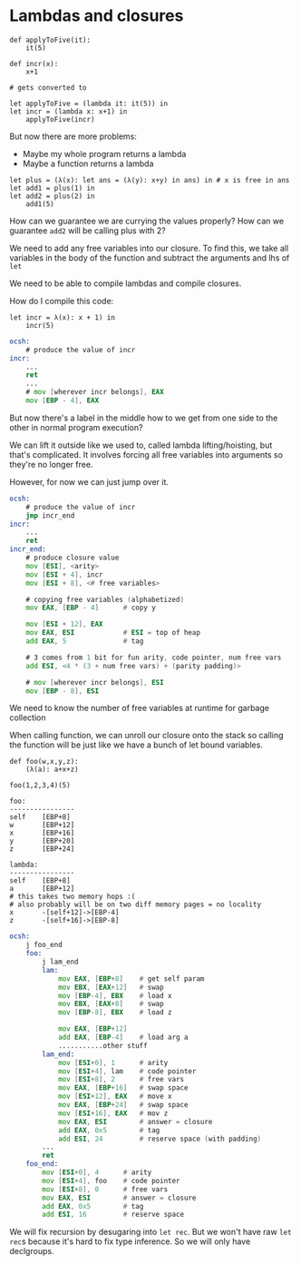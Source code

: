 # Lambdas and closures

```
def applyToFive(it):
    it(5)

def incr(x):
    x+1

# gets converted to

let applyToFive = (lambda it: it(5)) in
let incr = (lambda x: x+1) in
    applyToFive(incr)
```

But now there are more problems:

* Maybe my whole program returns a lambda
* Maybe a function returns a lambda

```
let plus = (λ(x): let ans = (λ(y): x+y) in ans) in # x is free in ans
let add1 = plus(1) in
let add2 = plus(2) in
    add1(5)
```

How can we guarantee we are currying the values properly? How can we guarantee `add2` will be calling plus with 2?

We need to add any free variables into our closure. To find this, we take all variables in the body of the function and subtract the arguments and lhs of `let`

We need to be able to compile lambdas and compile closures.

How do I compile this code:

```
let incr = λ(x): x + 1) in
    incr(5)
```

```asm
ocsh:
    # produce the value of incr
incr:
    ...
    ret
    ...
    # mov [wherever incr belongs], EAX
    mov [EBP - 4], EAX
```

But now there's a label in the middle how to we get from one side to the other in normal program execution?

We can lift it outside like we used to, called lambda lifting/hoisting, but that's complicated. It involves forcing all free variables into arguments so they're no longer free.

However, for now we can just jump over it.

```asm
ocsh:
    # produce the value of incr
    jmp incr_end
incr:
    ...
    ret
incr_end:
    # produce closure value
    mov [ESI], <arity>
    mov [ESI + 4], incr
    mov [ESI + 8], <# free variables>

    # copying free variables (alphabetized)
    mov EAX, [EBP - 4]      # copy y

    mov [ESI + 12], EAX
    mov EAX, ESI            # ESI = top of heap
    add EAX, 5              # tag

    # 3 comes from 1 bit for fun arity, code pointer, num free vars
    add ESI, <4 * (3 + num free vars) + (parity padding)>

    # mov [wherever incr belongs], ESI
    mov [EBP - 8], ESI
```

We need to know the number of free variables at runtime for garbage collection

When calling function, we can unroll our closure onto the stack so calling the function will be just like we have a bunch of let bound variables.

```
def foo(w,x,y,z):
    (λ(a): a+x+z)

foo(1,2,3,4)(5)
```

```
foo:
----------------
self    [EBP+8]
w       [EBP+12]
x       [EBP+16]
y       [EBP+20]
z       [EBP+24]

lambda:
----------------
self    [EBP+8]
a       [EBP+12]
# this takes two memory hops :(
# also probably will be on two diff memory pages = no locality
x       -[self+12]->[EBP-4]
z       -[self+16]->[EBP-8]
```

```asm
ocsh:
    j foo_end
    foo:
        j lam_end
        lam:
            mov EAX, [EBP+8]    # get self param
            mov EBX, [EAX+12]   # swap
            mov [EBP-4], EBX    # load x
            mov EBX, [EAX+8]    # swap
            mov [EBP-8], EBX    # load z

            mov EAX, [EBP+12]
            add EAX, [EBP-4]    # load arg a
            ...........other stuff
        lam_end:
            mov [ESI+0], 1      # arity
            mov [ESI+4], lam    # code pointer
            mov [ESI+8], 2      # free vars
            mov EAX, [EBP+16]   # swap space
            mov [ESI+12], EAX   # move x
            mov EAX, [EBP+24]   # swap space
            mov [ESI+16], EAX   # mov z
            mov EAX, ESI        # answer = closure
            add EAX, 0x5        # tag
            add ESI, 24         # reserve space (with padding)
        ...
        ret
    foo_end:
        mov [ESI+0], 4      # arity
        mov [ESI+4], foo    # code pointer
        mov [ESI+8], 0      # free vars
        mov EAX, ESI        # answer = closure
        add EAX, 0x5        # tag
        add ESI, 16         # reserve space
```

We will fix recursion by desugaring into `let rec`. But we won't have raw `let rec`s because it's hard to fix type inference. So we will only have declgroups.